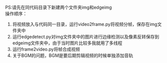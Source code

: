 PS:请先在同代码目录下新建两个文件夹img和edgeimg  
操作顺序：  
1. 将视频放入与代码同一目录，运行video2frame.py将视频分帧，保存在img文件夹中  
2. 运行edgedetect.py对img文件夹中的图片进行边缘检测以及像素反转保存到edgeimg文件夹中，由于当时图片比较多我就用了多线程  
3. 运行frame2video.py将帧合成视频  
4. 关于BGM的问题，BGM是要后期剪辑视频的时候单独添加音轨